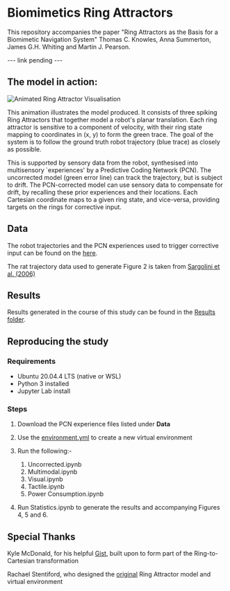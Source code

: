 # Biomimetics Ring Attractors

This repository accompanies the paper "Ring Attractors as the Basis for a Biomimetic Navigation System" Thomas C. Knowles, Anna Summerton, James G.H. Whiting and Martin J. Pearson.

--- link pending ---

## The model in action:

![Animated Ring Attractor Visualisation](https://github.com/TomKnowles1994/Biomimetics-Ring-Attractors/blob/main/Figures/Figure%203%20-%20Animated.gif "Animated Ring Attractor Visualisation")

This animation illustrates the model produced. It consists of three spiking Ring Attractors that together model a robot's planar translation. Each ring attractor is sensitive to a component of velocity, with their ring state mapping to coordinates in (x, y) to form the green trace. The goal of the system is to follow the ground truth robot trajectory (blue trace) as closely as possible.

This is supported by sensory data from the robot, synthesised into multisensory `experiences' by a Predictive Coding Network (PCN). The uncorrected model (green error line) can track the trajectory, but is subject to drift. The PCN-corrected model can use sensory data to compensate for drift, by recalling these prior experiences and their locations. Each Cartesian coordinate maps to a given ring state, and vice-versa, providing targets on the rings for corrective input.

## Data

The robot trajectories and the PCN experiences used to trigger corrective input can be found on the [here](https://we.tl/t-Jb3unP2Gy0 "Link to the trajectory and PCN datasets").

The rat trajectory data used to generate Figure 2 is taken from [Sargolini et al. (2006)](https://www.science.org/doi/10.1126/science.1125572 "Link to the Sargolini et al paper")

## Results

Results generated in the course of this study can be found in the [Results folder](https://github.com/TomKnowles1994/Biomimetics-Ring-Attractors/tree/main/Results "Link to the Results folder").

## Reproducing the study

### Requirements

- Ubuntu 20.04.4 LTS (native or WSL)
- Python 3 installed
- Jupyter Lab install

### Steps

1. Download the PCN experience files listed under **Data**
2. Use the [environment.yml](https://github.com/TomKnowles1994/Biomimetics-Ring-Attractors/blob/main/environment.yml "Link to the environment file") to create a new virtual environment
3. Run the following:-

   1. Uncorrected.ipynb
   2. Multimodal.ipynb
   3. Visual.ipynb
   4. Tactile.ipynb
   5. Power Consumption.ipynb
  
4. Run Statistics.ipynb to generate the results and accompanying Figures 4, 5 and 6.

## Special Thanks

Kyle McDonald, for his helpful [Gist](https://gist.github.com/kylemcdonald/6132fc1c29fd3767691442ba4bc84018 "Link to line intersection gist"), built upon to form part of the Ring-to-Cartesian transformation

Rachael Stentiford, who designed the [original](https://github.com/TomKnowles1994/HeadDirectionPredNet/blob/main/NEST/HD_SNN_corrections.ipynb "Link to original ring attractor model") Ring Attractor model and virtual environment
